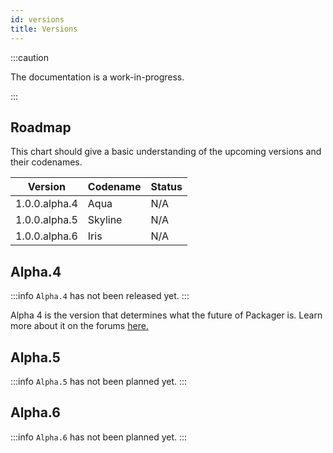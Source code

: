 ```yaml
---
id: versions
title: Versions
---
```


:::caution 

The documentation is a work-in-progress.

:::

## Roadmap

This chart should give a basic understanding of the upcoming versions and their codenames.

| Version  | Codename  |  Status |   
|---|---|---|
| 1.0.0.alpha.4  | Aqua  | N/A  |  
|  1.0.0.alpha.5 |  Skyline | N/A  |  
| 1.0.0.alpha.6  |  Iris | N/A  |  


## Alpha.4
:::info 
`Alpha.4` has not been released yet.
:::

Alpha 4 is the version that determines what the future of Packager is. Learn more about it on the forums [here.](https://packager.uni.rf.gd/blog/9-current-updates-on-ngrp-and-packager)

## Alpha.5
:::info
`Alpha.5` has not been planned yet.
:::


## Alpha.6
:::info
`Alpha.6` has not been planned yet.
:::
